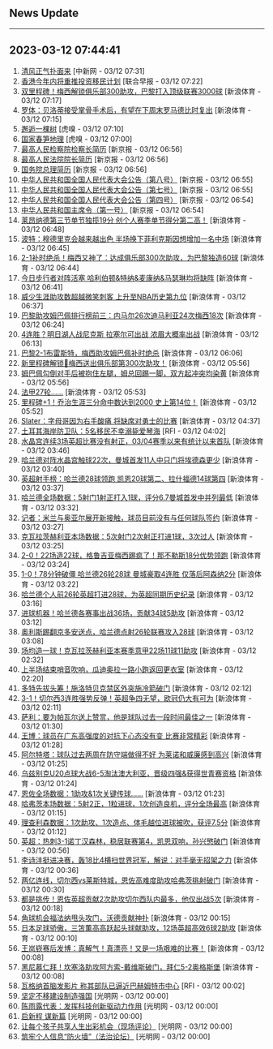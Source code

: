 ## News Update
---
2023-03-12 07:44:41
---
1. <a target="_blank" href="http://www.chinanews.com//gn/2023/03-12/9969901.shtml">清风正气扑面来</a> [中新网 - 03/12 07:31]
2. <a target="_blank" href="https://www.zaobao.com/realtime/china/story20230312-1371701">香港今年内将重推投资移民计划</a> [联合早报 - 03/12 07:22]
3. <a target="_blank" href="https://k.sina.cn/article_1698513182_653d411e04001dncu.html?from=sports&subch=osport">双里程碑！梅西解锁俱乐部300助攻，巴黎打入顶级联赛3000球</a> [新浪体育 - 03/12 07:17]
4. <a target="_blank" href="https://k.sina.cn/article_2018499075_784fda0302001m456.html?from=sports&subch=osport">罗体：贝洛蒂接受掌骨手术后，有望在下周末罗马德比时复出</a> [新浪体育 - 03/12 07:15]
5. <a target="_blank" href="https://www.huxiu.com/article/817046.html">邂逅一棵树</a> [虎嗅 - 03/12 07:10]
6. <a target="_blank" href="https://www.huxiu.com/article/817865.html">国家春笋地理</a> [虎嗅 - 03/12 07:00]
7. <a target="_blank" href="https://www.bjnews.com.cn/detail-167857143614626.html">最高人民检察院检察长简历</a> [新京报 - 03/12 06:56]
8. <a target="_blank" href="https://www.bjnews.com.cn/detail-167857133714624.html">最高人民法院院长简历</a> [新京报 - 03/12 06:56]
9. <a target="_blank" href="https://www.bjnews.com.cn/detail-167857088914617.html">国务院总理简历</a> [新京报 - 03/12 06:56]
10. <a target="_blank" href="https://www.bjnews.com.cn/detail-167857081714616.html">中华人民共和国全国人民代表大会公告（第八号）</a> [新京报 - 03/12 06:55]
11. <a target="_blank" href="https://www.bjnews.com.cn/detail-167857075314615.html">中华人民共和国全国人民代表大会公告（第七号）</a> [新京报 - 03/12 06:55]
12. <a target="_blank" href="https://www.bjnews.com.cn/detail-167857048814612.html">中华人民共和国全国人民代表大会公告（第四号）</a> [新京报 - 03/12 06:54]
13. <a target="_blank" href="https://www.bjnews.com.cn/detail-167855651414611.html">中华人民共和国主席令（第一号）</a> [新京报 - 03/12 06:54]
14. <a target="_blank" href="https://k.sina.cn/article_2018499075_784fda0302001m451.html?from=sports&subch=osport">莱昂纳德第三节单节独揽19分 创个人赛季单节得分第二高！</a> [新浪体育 - 03/12 06:48]
15. <a target="_blank" href="https://k.sina.cn/article_2018499075_784fda0302001m44y.html?from=sports&subch=osport">波特：穆德里克会越来越出色 半场换下菲利克斯因想增加一名中场</a> [新浪体育 - 03/12 06:45]
16. <a target="_blank" href="https://k.sina.cn/article_2834321443_a8f0502300100yd2b.html?from=sports&subch=global">2-1补时绝杀！梅西又神了：达成俱乐部300次助攻，为巴黎独造60球</a> [新浪体育 - 03/12 06:44]
17. <a target="_blank" href="https://k.sina.cn/article_2018499075_784fda0302001m44w.html?from=sports&subch=osport">今日步行者对阵活塞 哈利伯顿&特纳&麦康纳&马瑟琳均将缺阵</a> [新浪体育 - 03/12 06:41]
18. <a target="_blank" href="https://k.sina.cn/article_2018499075_784fda0302001m44v.html?from=sports&subch=osport">威少生涯助攻数超越微笑刺客 上升至NBA历史第九位</a> [新浪体育 - 03/12 06:37]
19. <a target="_blank" href="https://k.sina.cn/article_2018499075_784fda0302001m44k.html?from=sports&subch=osport">巴黎助攻姆巴佩排行榜前三：内马尔26次迪马利亚24次梅西18次</a> [新浪体育 - 03/12 06:24]
20. <a target="_blank" href="https://k.sina.cn/article_2018499075_784fda0302001m44h.html?from=sports&subch=osport">4连胜？明日湖人战尼克斯 拉塞尔可出战 浓眉大概率出战</a> [新浪体育 - 03/12 06:13]
21. <a target="_blank" href="https://k.sina.cn/article_7243168542_m1afb9fb1e001019kj8.html?from=sports&subch=global">巴黎2-1布雷斯特，梅西助攻姆巴佩补时绝杀</a> [新浪体育 - 03/12 06:06]
22. <a target="_blank" href="https://k.sina.cn/article_2018499075_784fda0302001m449.html?from=sports&subch=osport">新里程碑解锁👑梅西送出俱乐部第300次助攻！</a> [新浪体育 - 03/12 05:56]
23. <a target="_blank" href="https://k.sina.cn/article_2018499075_784fda0302001m448.html?from=sports&subch=osport">姆巴佩勾倒对手后被抱住左腿，姆总回踢一脚，双方起冲突均染黄</a> [新浪体育 - 03/12 05:56]
24. <a target="_blank" href="https://k.sina.cn/article_2018499075_784fda0304001m44b.html?from=sports&subch=osport">法甲27轮……</a> [新浪体育 - 03/12 05:53]
25. <a target="_blank" href="https://k.sina.cn/article_2018499075_784fda0302001m447.html?from=sports&subch=osport">里程碑+1！乔治生涯三分命中数达到2000 史上第14位！</a> [新浪体育 - 03/12 05:52]
26. <a target="_blank" href="https://k.sina.cn/article_2018499075_784fda0302001m43r.html?from=sports&subch=osport">Slater：字母哥因为右手酸痛 将缺席对勇士的比赛</a> [新浪体育 - 03/12 04:37]
27. <a target="_blank" href="https://www.rfi.fr/cn/%E5%9B%BD%E9%99%85%E6%8A%A5%E9%81%93/20230311-%E5%BE%B7%E5%9B%BD4%E6%9C%BA%E5%9C%BA%E5%B0%86%E7%BD%A2%E5%B7%A5-%E9%80%BE350%E8%88%AA%E7%8F%AD%E8%A2%AB%E8%BF%AB%E5%8F%96%E6%B6%88">土耳其海岸防卫队：5名移民不幸溺毙爱琴海</a> [RFI - 03/12 04:02]
28. <a target="_blank" href="https://k.sina.cn/article_2018499075_784fda0302001m43f.html?from=sports&subch=osport">水晶宫连续3场英超比赛没有射正，03/04赛季以来有统计以来首队</a> [新浪体育 - 03/12 03:46]
29. <a target="_blank" href="https://k.sina.cn/article_2018499075_784fda0302001m43d.html?from=sports&subch=osport">哈兰德对阵水晶宫触球22次，曼城首发11人中只门将埃德森更少</a> [新浪体育 - 03/12 03:40]
30. <a target="_blank" href="https://k.sina.cn/article_2018499075_784fda0302001m43a.html?from=sports&subch=osport">英超射手榜：哈兰德28球领跑 凯恩20球第二、拉什福德14球第四</a> [新浪体育 - 03/12 03:37]
31. <a target="_blank" href="https://k.sina.cn/article_2018499075_784fda0302001m439.html?from=sports&subch=osport">哈兰德全场数据：5射门1射正打入1球，评分6.7曼城首发中并列最低</a> [新浪体育 - 03/12 03:32]
32. <a target="_blank" href="https://k.sina.cn/article_2018499075_784fda0302001m433.html?from=sports&subch=osport">记者：米兰与奥亚尔展开新接触，球员目前没有与任何球队签约</a> [新浪体育 - 03/12 03:27]
33. <a target="_blank" href="https://k.sina.cn/article_2018499075_784fda0302001m431.html?from=sports&subch=osport">克瓦拉茨赫利亚本场数据：5次射门2次射正打进1球，3次过人</a> [新浪体育 - 03/12 03:25]
34. <a target="_blank" href="https://k.sina.cn/article_1436416680_559dfaa800101652o.html?from=sports&subch=global">2-0！22场造22球，格鲁吉亚梅西踢疯了！那不勒斯18分优势领跑</a> [新浪体育 - 03/12 03:24]
35. <a target="_blank" href="https://k.sina.cn/article_7354218509_1b658780d001014vkw.html?from=sports&subch=global">1-0！78分钟破僵 哈兰德26轮28球 曼城豪取4连胜 仅落后阿森纳2分</a> [新浪体育 - 03/12 03:22]
36. <a target="_blank" href="https://k.sina.cn/article_2018499075_784fda0302001m42w.html?from=sports&subch=osport">哈兰德个人前26轮英超打进28球，为英超同期历史纪录</a> [新浪体育 - 03/12 03:16]
37. <a target="_blank" href="https://k.sina.cn/article_2018499075_784fda0302001m432.html?from=sports&subch=osport">进球机器！哈兰德各赛事出战36场，贡献34球5助攻</a> [新浪体育 - 03/12 03:12]
38. <a target="_blank" href="https://k.sina.cn/article_2018499075_784fda0302001m42z.html?from=sports&subch=osport">奥利斯踢翻京多安送点，哈兰德点射26轮联赛攻入28球</a> [新浪体育 - 03/12 03:08]
39. <a target="_blank" href="https://k.sina.cn/article_2018499075_784fda0302001m42g.html?from=sports&subch=osport">场均造一球！克瓦拉茨赫利亚本赛季意甲22场11球11助攻</a> [新浪体育 - 03/12 02:32]
40. <a target="_blank" href="https://k.sina.cn/article_2018499075_784fda0302001m42b.html?from=sports&subch=osport">上半场结束哨音吹响，瓜迪奥拉一路小跑返回更衣室</a> [新浪体育 - 03/12 02:20]
41. <a target="_blank" href="https://k.sina.cn/article_2018499075_784fda0302001m429.html?from=sports&subch=osport">多特先拔头筹！施洛特贝克禁区外突施冷箭破门</a> [新浪体育 - 03/12 02:12]
42. <a target="_blank" href="https://k.sina.cn/article_1436416680_559dfaa800101652m.html?from=sports&subch=global">3-1！切尔西3连胜强势反弹！英超争四无望，欧冠仍大有可为</a> [新浪体育 - 03/12 02:11]
43. <a target="_blank" href="https://k.sina.cn/article_2018499075_784fda0302001m41y.html?from=sports&subch=osport">萨利：要为帕瓦尔送上赞赏，他是球队过去一段时间最佳之一</a> [新浪体育 - 03/12 01:30]
44. <a target="_blank" href="https://k.sina.cn/article_2018499075_784fda0302001m41w.html?from=sports&subch=osport">王博：球员在广东高强度的对抗下心态没有变 比赛非常精彩</a> [新浪体育 - 03/12 01:28]
45. <a target="_blank" href="https://k.sina.cn/article_2018499075_784fda0302001m41t.html?from=sports&subch=osport">阿尔特塔：球队过去两周在防守端做得不好 为莱诺和威廉感到高兴</a> [新浪体育 - 03/12 01:25]
46. <a target="_blank" href="https://k.sina.cn/article_2018499075_784fda0302001m41r.html?from=sports&subch=osport">乌兹别克U20点球大战6-5淘汰澳大利亚，晋级四强&获得世青赛资格</a> [新浪体育 - 03/12 01:24]
47. <a target="_blank" href="https://k.sina.cn/article_2018499075_784fda0304001m41x.html?from=sports">恩佐全场数据：1助攻&1次关键传球……</a> [新浪体育 - 03/12 01:23]
48. <a target="_blank" href="https://k.sina.cn/article_2018499075_784fda0302001m41n.html?from=sports&subch=osport">哈弗茨本场数据：5射2正，1粒进球，1次创造良机，评分全场最高</a> [新浪体育 - 03/12 01:15]
49. <a target="_blank" href="https://k.sina.cn/article_2018499075_784fda0302001m41j.html?from=sports&subch=osport">理查利森数据：1次助攻、1次造点、体毛越位进球被吹，获评7.5分</a> [新浪体育 - 03/12 01:12]
50. <a target="_blank" href="https://k.sina.cn/article_2048146623_7a143cbf020019i14.html?from=sports&subch=osport">英超：热刺3-1诺丁汉森林，稳居联赛第4，凯恩双响，孙兴慜破门</a> [新浪体育 - 03/12 00:56]
51. <a target="_blank" href="https://k.sina.cn/article_1718785715_667296b3001012mpz.html?from=sports&subch=badminton">李诗沣挺进决赛，轰18比4横扫世界冠军，解说：对手毫无招架之力</a> [新浪体育 - 03/12 00:36]
52. <a target="_blank" href="https://k.sina.cn/article_7243168542_m1afb9fb1e001019khy.html?from=sports&subch=global">两亿连线，切尔西vs莱斯特城，恩佐高难度助攻哈弗茨挑射破门</a> [新浪体育 - 03/12 00:30]
53. <a target="_blank" href="https://k.sina.cn/article_2018499075_784fda0302001m40j.html?from=sports&subch=osport">都是挑传！恩佐英超贡献2次助攻切尔西队内最多，他仅出战5次</a> [新浪体育 - 03/12 00:18]
54. <a target="_blank" href="https://k.sina.cn/article_2018499075_784fda0302001m40h.html?from=sports&subch=osport">角球机会福法纳甩头攻门，沃德贡献神扑</a> [新浪体育 - 03/12 00:15]
55. <a target="_blank" href="https://k.sina.cn/article_7243168542_m1afb9fb1e001019khu.html?from=sports&subch=global">日本足球骄傲，三笘薫高高跃起头球献助攻，12场英超高效6球2助攻</a> [新浪体育 - 03/12 00:10]
56. <a target="_blank" href="https://k.sina.cn/article_2018499075_784fda0302001m40c.html?from=sports&subch=osport">王岚嵚赛后发博：真解气！真漂亮！又是一场艰难的比赛！</a> [新浪体育 - 03/12 00:08]
57. <a target="_blank" href="https://k.sina.cn/article_2018499075_784fda0302001m40g.html?from=sports&subch=osport">黑尼慕仁拜！坎塞洛助攻阿方索-戴维斯破门，拜仁5-2奥格斯堡</a> [新浪体育 - 03/12 00:08]
58. <a target="_blank" href="https://www.rfi.fr/cn/%E5%9B%BD%E9%99%85%E6%8A%A5%E9%81%93/20230311-%E5%BE%B7%E5%9B%BD4%E6%9C%BA%E5%9C%BA%E5%B0%86%E7%BD%A2%E5%B7%A5-%E9%80%BE350%E8%88%AA%E7%8F%AD%E8%A2%AB%E8%BF%AB%E5%8F%96%E6%B6%88">瓦格纳首脑发影片 称其部队已逼近巴赫姆特市中心</a> [RFI - 03/12 00:02]
59. <a target="_blank" href="https://politics.gmw.cn/2023-03/12/content_36423647.htm">坚定不移建设制造强国</a> [光明网 - 03/12 00:00]
60. <a target="_blank" href="https://politics.gmw.cn/2023-03/12/content_36423694.htm">陈雨露代表：发挥科技创新驱动力作用</a> [光明网 - 03/12 00:00]
61. <a target="_blank" href="https://politics.gmw.cn/2023-03/12/content_36423685.htm">启新程 谋新篇</a> [光明网 - 03/12 00:00]
62. <a target="_blank" href="https://politics.gmw.cn/2023-03/12/content_36423655.htm">让每个孩子共享人生出彩机会（现场评论）</a> [光明网 - 03/12 00:00]
63. <a target="_blank" href="https://politics.gmw.cn/2023-03/12/content_36423679.htm">筑牢个人信息“防火墙”（法治论坛）</a> [光明网 - 03/12 00:00]
